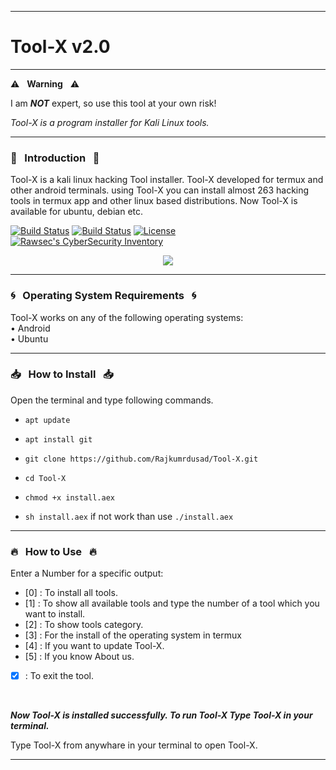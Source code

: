 
------------------------------------------------------------------------

# Tool-X v2.0

------------------------------------------------------------------------

:warning: &nbsp; **Warning** &nbsp; :warning:

I am ***NOT*** expert, so use this tool at your own risk!


*Tool-X is a program installer for Kali Linux tools.*

------------------------------------------------------------------------

### :book: &nbsp; Introduction &nbsp; :book:

Tool-X is a kali linux hacking Tool installer. Tool-X developed for termux and other android terminals. using Tool-X you can install almost 263 hacking tools in termux app and other linux based distributions. Now Tool-X is available for ubuntu, debian etc.

[![Build Status](https://img.shields.io/github/forks/Rajkumrdusad/Tool-X.svg)](https://github.com/Rajkumrdusad/Tool-X)
[![Build Status](https://img.shields.io/github/stars/Rajkumrdusad/Tool-X.svg)](https://github.com/Rajkumrdusad/Tool-X)
[![License](https://img.shields.io/github/license/Rajkumrdusad/Tool-X.svg)](https://github.com/Rajkumrdusad/Tool-X)
[![Rawsec's CyberSecurity Inventory](https://inventory.rawsec.ml/img/badges/Rawsec-inventoried-FF5050_flat.svg)](https://inventory.rawsec.ml/tools.html#Tool-X)

<p align="center">
<img src="https://github.com/Rajkumrdusad/Tool-X/blob/master/.sc/Logo.jpg"/>
</p>

------------------------------------------------------------------------

### :cyclone: &nbsp; Operating System Requirements &nbsp; :cyclone:

Tool-X works on any of the following operating systems:<br>
• Android <br>
• Ubuntu <br>

------------------------------------------------------------------------

### :inbox_tray: &nbsp; How to Install &nbsp; :inbox_tray:

Open the terminal and type following commands.

* `apt update`

* `apt install git`

* `git clone https://github.com/Rajkumrdusad/Tool-X.git`

* `cd Tool-X`

* `chmod +x install.aex`

* `sh install.aex` if not work than use `./install.aex`

------------------------------------------------------------------------

### :fire: &nbsp; How to Use &nbsp; :fire:

Enter a Number for a specific output:
- [0] : To install all tools.
- [1] : To show all available tools and type the number of a tool which you want to install.
- [2] : To show tools category.
- [3] : For the install of the operating system in termux
- [4] : If you want to update Tool-X.
- [5] : If you know About us.
- [x] : To exit the tool.

<br/>

***Now Tool-X is installed successfully. To run Tool-X Type Tool-X in your terminal.***

Type Tool-X from anywhare in your terminal to open Tool-X.

------------------------------------------------------------------------

